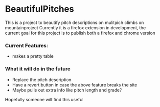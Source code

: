 # BeautifulPitches
This is a project to beautify pitch descriptions on mulitpich climbs on mountainproject
Currently it is a firefox extension in development, the current goal for this project is to publish both a firefox and chrome version

### Current Features:
- makes a pretty table

### What it will do in the future
- Replace the pitch description
- Have a revert button in case the above feature breaks the site
- Maybe pulls out extra info like pitch length and grade?


Hopefully someone will find this useful
